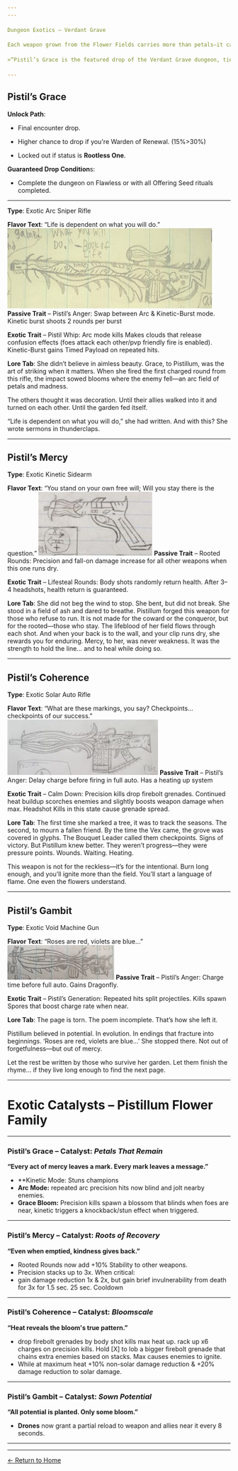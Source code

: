```yaml
---
---

Dungeon Exotics – Verdant Grave

Each weapon grown from the Flower Fields carries more than petals—it carries intent. Every pull of the trigger says something about who you are, and Pistillum made sure the garden will remember it.

>“Pistil’s Grace is the featured drop of the Verdant Grave dungeon, tied to player behavior and ritual precision.”

---
```


## Pistil’s Grace

**Unlock Path**:

- Final encounter drop.

- Higher chance to drop if you're Warden of Renewal. (15%>30%)

- Locked out if status is **Rootless One**.

**Guaranteed Drop Condition**s:

- Complete the dungeon on Flawless or with all Offering Seed rituals completed.

---

**Type**: Exotic Arc Sniper Rifle

**Flavor Text**: “Life is dependent on what you will do.”
![GRACE.jpg](/assets/GRACE.jpg)
**Passive Trait** – Pistil’s Anger:
Swap between Arc & Kinetic-Burst mode. Kinetic burst shoots 2 rounds per burst

**Exotic Trait** – Pistil Whip:
Arc mode kills Makes clouds that release confusion effects (foes attack each other/pvp friendly fire is enabled). Kinetic-Burst gains Timed Payload on repeated hits.


**Lore Tab**:
She didn’t believe in aimless beauty.
Grace, to Pistillum, was the art of striking when it matters.
When she fired the first charged round from this rifle, the impact sowed blooms where the enemy fell—an arc field of petals and madness.

The others thought it was decoration.
Until their allies walked into it and turned on each other.
Until the garden fed itself.

“Life is dependent on what you will do,” she had written.
And with this?
She wrote sermons in thunderclaps.


---


## Pistil’s Mercy

**Type**: Exotic Kinetic Sidearm

**Flavor Text**: “You stand on your own free will; Will you stay there is the question.”
![MERCY.jpg](/assets/MERCY.jpg)
**Passive Trait** – Rooted Rounds:
Precision and fall-on damage increase for all other weapons when this one runs dry.

**Exotic Trait** – Lifesteal Rounds:
Body shots randomly return health. After 3–4 headshots, health return is guaranteed.


**Lore Tab**:
She did not beg the wind to stop. She bent, but did not break. She stood in a field of ash and dared to breathe. Pistillum forged this weapon for those who refuse to run. It is not made for the coward or the conqueror, but for the rooted—those who stay. The lifeblood of her field flows through each shot. And when your back is to the wall, and your clip runs dry, she rewards you for enduring.
Mercy, to her, was never weakness. It was the strength to hold the line… and to heal while doing so.


---

## Pistil’s Coherence

**Type**: Exotic Solar Auto Rifle

**Flavor Text**: “What are these markings, you say? Checkpoints… checkpoints of our success.”
![COHERENCE.jpg](/assets/COHERENCE.jpg)
**Passive Trait** – Pistil’s Anger:
Delay charge before firing in full auto.
Has a heating up system

**Exotic Trait** – Calm Down:
Precision kills drop firebolt grenades. Continued heat buildup scorches enemies and slightly boosts weapon damage when max. Headshot Kills in this state cause grenade spread.


**Lore Tab**:
The first time she marked a tree, it was to track the seasons. The second, to mourn a fallen friend. By the time the Vex came, the grove was covered in glyphs.
The Bouquet Leader called them checkpoints. Signs of victory.
But Pistillum knew better.
They weren’t progress—they were pressure points. Wounds. Waiting. Heating.

This weapon is not for the reckless—it’s for the intentional.
Burn long enough, and you’ll ignite more than the field.
You’ll start a language of flame.
One even the flowers understand.


---

## Pistil’s Gambit

**Type**: Exotic Void Machine Gun

**Flavor Text**: “Roses are red, violets are blue…”
![GAMBIT.jpg](/assets/GAMBIT.jpg)
**Passive Trait** – Pistil’s Anger:
Charge time before full auto.
Gains Dragonfly.

**Exotic Trait** – Pistil’s Generation:
Repeated hits split projectiles. Kills spawn Spores that boost charge rate when near.


**Lore Tab**:
The page is torn.
The poem incomplete.
That’s how she left it.

Pistillum believed in potential. In evolution.
In endings that fracture into beginnings.
‘Roses are red, violets are blue…’ She stopped there.
Not out of forgetfulness—but out of mercy.

Let the rest be written by those who survive her garden.
Let them finish the rhyme…
if they live long enough to find the next page.


---

# Exotic Catalysts – Pistillum Flower Family

---

### **Pistil’s Grace – Catalyst: _Petals That Remain_**  
**“Every act of mercy leaves a mark. Every mark leaves a message.”**

- **Kinetic Mode: Stuns champions  
- **Arc Mode:** repeated arc precision hits now blind and jolt nearby enemies.  
- **Grace Bloom:** Precision kills spawn a blossom that blinds when foes are near, kinetic triggers a knockback/stun effect when triggered.

---

### **Pistil’s Mercy – Catalyst: _Roots of Recovery_**  
**“Even when emptied, kindness gives back.”**

- Rooted Rounds now add +10% Stability to other weapons.  
- Precision stacks up to 3x. When critical:
- gain damage reduction 1x & 2x, but gain brief invulnerability from death for 3x for 1.5 sec. 25 sec. Cooldown

---

### **Pistil’s Coherence – Catalyst: _Bloomscale_**  
**“Heat reveals the bloom's true pattern.”**

- drop firebolt grenades by body shot kills max heat up. rack up x6 charges on precision kills. Hold [X] to lob a bigger firebolt grenade that chains extra enemies based on stacks. Max causes enemies to ignite.
- While at maximum heat +10% non-solar damage reduction & +20% damage reduction to solar damage.

---

### **Pistil’s Gambit – Catalyst: _Sown Potential_**  
**“All potential is planted. Only some bloom.”**

- **Drones** now grant a partial reload to weapon and allies near it every 8 seconds.  

---
---
[← Return to Home](./index.md)
